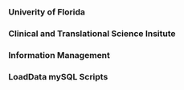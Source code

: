 ### Univerity of Florida
### Clinical and Translational Science Insitute
### Information Management
### LoadData mySQL Scripts
